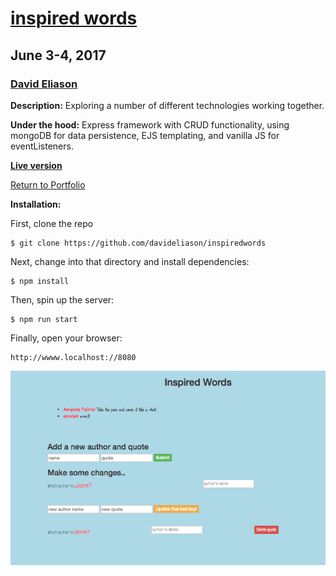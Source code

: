 # [inspired words](https://inspiredwords.herokuapp.com/)
## June 3-4, 2017
### [David Eliason](http://www.deliason.com)

**Description:**
Exploring a number of different technologies working together.

**Under the hood:**
Express framework with CRUD functionality, using mongoDB for data persistence, EJS templating, and vanilla JS for eventListeners.

**[Live version](https://inspiredwords.herokuapp.com/)**

[Return to Portfolio](https://davideliason.github.io/)

**Installation:**

First, clone the repo
````
$ git clone https://github.com/davideliason/inspiredwords
````
Next, change into that directory and install dependencies:
````
$ npm install
````
Then, spin up the server:
````
$ npm run start
````
Finally, open your browser:
````
http://wwww.localhost://8080
````


![inspired_words](./inspired_words.png?raw=true "inspired words")
